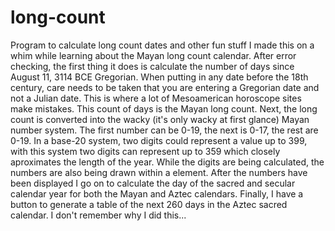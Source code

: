 # long-count
Program to calculate long count dates and other fun stuff
I made this on a whim while learning about the Mayan long count calendar.
After error checking, the first thing it does is calculate the number of days since August 11, 3114 BCE Gregorian. When putting in any date before the 18th century, care needs to be taken that you are entering a Gregorian date and not a Julian date. This is where a lot of Mesoamerican horoscope sites make mistakes. This count of days is the Mayan long count.
Next, the long count is converted into the wacky (it's only wacky at first glance) Mayan number system. The first number can be 0-19, the next is 0-17, the rest are 0-19. In a base-20 system, two digits could represent a value up to 399, with this system two digits can represent up to 359 which closely aproximates the length of the year.
While the digits are being calculated, the numbers are also being drawn within a <canvas> element.
After the numbers have been displayed I go on to calculate the day of the sacred and secular calendar year for both the Mayan and Aztec calendars.
Finally, I have a button to generate a table of the next 260 days in the Aztec sacred calendar. I don't remember why I did this...
